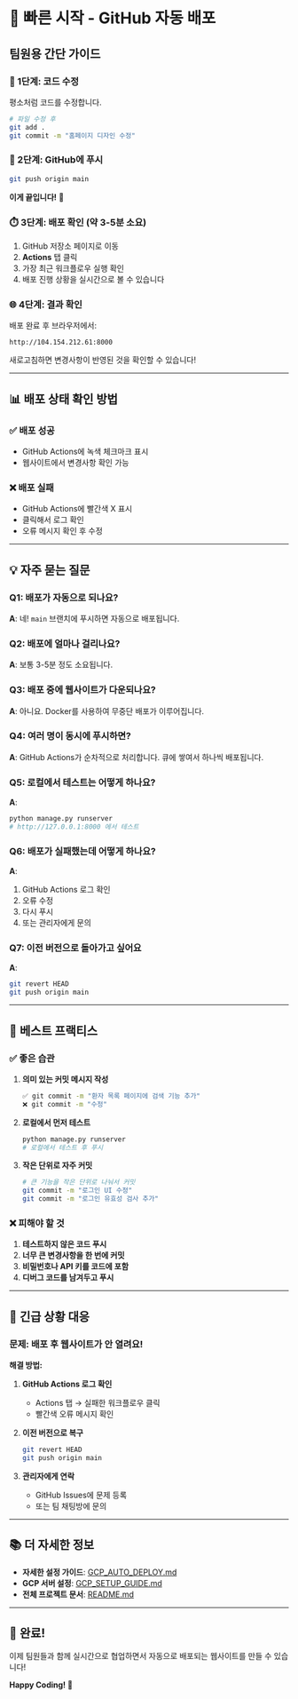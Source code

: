 # 🚀 빠른 시작 - GitHub 자동 배포

## 팀원용 간단 가이드

### 📝 1단계: 코드 수정

평소처럼 코드를 수정합니다.

```bash
# 파일 수정 후
git add .
git commit -m "홈페이지 디자인 수정"
```

### 🚀 2단계: GitHub에 푸시

```bash
git push origin main
```

**이게 끝입니다!** 🎉

### ⏱️ 3단계: 배포 확인 (약 3-5분 소요)

1. GitHub 저장소 페이지로 이동
2. **Actions** 탭 클릭
3. 가장 최근 워크플로우 실행 확인
4. 배포 진행 상황을 실시간으로 볼 수 있습니다

### 🌐 4단계: 결과 확인

배포 완료 후 브라우저에서:
```
http://104.154.212.61:8000
```

새로고침하면 변경사항이 반영된 것을 확인할 수 있습니다!

---

## 📊 배포 상태 확인 방법

### ✅ 배포 성공
- GitHub Actions에 녹색 체크마크 표시
- 웹사이트에서 변경사항 확인 가능

### ❌ 배포 실패
- GitHub Actions에 빨간색 X 표시
- 클릭해서 로그 확인
- 오류 메시지 확인 후 수정

---

## 💡 자주 묻는 질문

### Q1: 배포가 자동으로 되나요?
**A**: 네! `main` 브랜치에 푸시하면 자동으로 배포됩니다.

### Q2: 배포에 얼마나 걸리나요?
**A**: 보통 3-5분 정도 소요됩니다.

### Q3: 배포 중에 웹사이트가 다운되나요?
**A**: 아니요. Docker를 사용하여 무중단 배포가 이루어집니다.

### Q4: 여러 명이 동시에 푸시하면?
**A**: GitHub Actions가 순차적으로 처리합니다. 큐에 쌓여서 하나씩 배포됩니다.

### Q5: 로컬에서 테스트는 어떻게 하나요?
**A**: 
```bash
python manage.py runserver
# http://127.0.0.1:8000 에서 테스트
```

### Q6: 배포가 실패했는데 어떻게 하나요?
**A**: 
1. GitHub Actions 로그 확인
2. 오류 수정
3. 다시 푸시
4. 또는 관리자에게 문의

### Q7: 이전 버전으로 돌아가고 싶어요
**A**: 
```bash
git revert HEAD
git push origin main
```

---

## 🎯 베스트 프랙티스

### ✅ 좋은 습관

1. **의미 있는 커밋 메시지 작성**
   ```bash
   ✅ git commit -m "환자 목록 페이지에 검색 기능 추가"
   ❌ git commit -m "수정"
   ```

2. **로컬에서 먼저 테스트**
   ```bash
   python manage.py runserver
   # 로컬에서 테스트 후 푸시
   ```

3. **작은 단위로 자주 커밋**
   ```bash
   # 큰 기능을 작은 단위로 나눠서 커밋
   git commit -m "로그인 UI 수정"
   git commit -m "로그인 유효성 검사 추가"
   ```

### ❌ 피해야 할 것

1. **테스트하지 않은 코드 푸시**
2. **너무 큰 변경사항을 한 번에 커밋**
3. **비밀번호나 API 키를 코드에 포함**
4. **디버그 코드를 남겨두고 푸시**

---

## 🔧 긴급 상황 대응

### 문제: 배포 후 웹사이트가 안 열려요!

**해결 방법:**

1. **GitHub Actions 로그 확인**
   - Actions 탭 → 실패한 워크플로우 클릭
   - 빨간색 오류 메시지 확인

2. **이전 버전으로 복구**
   ```bash
   git revert HEAD
   git push origin main
   ```

3. **관리자에게 연락**
   - GitHub Issues에 문제 등록
   - 또는 팀 채팅방에 문의

---

## 📚 더 자세한 정보

- **자세한 설정 가이드**: [GCP_AUTO_DEPLOY.md](./GCP_AUTO_DEPLOY.md)
- **GCP 서버 설정**: [GCP_SETUP_GUIDE.md](./GCP_SETUP_GUIDE.md)
- **전체 프로젝트 문서**: [README.md](./README.md)

---

## 🎉 완료!

이제 팀원들과 함께 실시간으로 협업하면서 자동으로 배포되는 웹사이트를 만들 수 있습니다!

**Happy Coding! 🚀**

